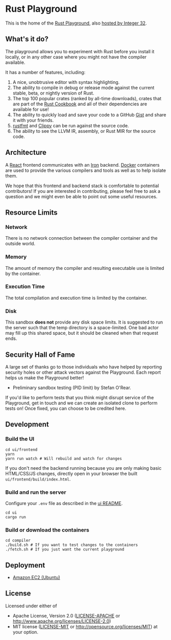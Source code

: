 # Rust Playground

This is the home of the [Rust Playground][real],
also [hosted by Integer 32][us].

[real]: https://play.rust-lang.org/
[us]: https://play.integer32.com/

## What's it do?

The playground allows you to experiment with Rust before you install
it locally, or in any other case where you might not have the compiler
available.

It has a number of features, including:

1. A nice, unobtrusive editor with syntax highlighting.
1. The ability to compile in debug or release mode against the current
   stable, beta, or nightly version of Rust.
1. The top 100 popular crates (ranked by all-time downloads), crates
   that are part of the [Rust Cookbook][] and all of their
   dependencies are available for use!
1. The ability to quickly load and save your code to a
   GitHub [Gist][gist] and share it with your friends.
1. [rustfmt][] and [Clippy][clippy] can be run against the source code.
1. The ability to see the LLVM IR, assembly, or Rust MIR for the
   source code.

[Rust Cookbook]: https://rust-lang-nursery.github.io/rust-cookbook/
[gist]: https://gist.github.com/
[rustfmt]: https://github.com/rust-lang/rustfmt
[clippy]: https://github.com/rust-lang/rust-clippy

## Architecture

A [React][react] frontend communicates with an [Iron][iron]
backend. [Docker][docker] containers are used to provide the various
compilers and tools as well as to help isolate them.

We hope that this frontend and backend stack is comfortable to
potential contributors! If you are interested in contributing, please
feel free to ask a question and we might even be able to point out
some useful resources.

[react]: https://reactjs.org/
[iron]: https://github.com/iron/iron
[docker]: https://www.docker.com/

## Resource Limits

### Network

There is no network connection between the compiler container and the
outside world.

### Memory

The amount of memory the compiler and resulting executable use is
limited by the container.

### Execution Time

The total compilation and execution time is limited by the container.

### Disk

This sandbox **does not** provide any disk space limits. It is
suggested to run the server such that the temp directory is a
space-limited. One bad actor may fill up this shared space, but it
should be cleaned when that request ends.

## Security Hall of Fame

A large set of thanks go to those individuals who have helped by
reporting security holes or other attack vectors against the
Playground. Each report helps us make the Playground better!

* Preliminary sandbox testing (PID limit) by Stefan O'Rear.

If you'd like to perform tests that you think might disrupt service of
the Playground, get in touch and we can create an isolated clone to
perform tests on! Once fixed, you can choose to be credited here.

## Development

### Build the UI
```
cd ui/frontend
yarn
yarn run watch # Will rebuild and watch for changes
```

If you don't need the backend running because you are only making
basic HTML/CSS/JS changes, directly open in your browser the built
`ui/frontend/build/index.html`.

### Build and run the server

Configure your `.env` file as described in the [ui README](./ui/README.md).

```
cd ui
cargo run
```

### Build or download the containers
```
cd compiler
./build.sh # If you want to test changes to the containers
./fetch.sh # If you just want the current playground
```

## Deployment

* [Amazon EC2 (Ubuntu)](deployment/ubuntu.md)

## License

Licensed under either of
 * Apache License, Version 2.0 ([LICENSE-APACHE](LICENSE-APACHE) or http://www.apache.org/licenses/LICENSE-2.0)
 * MIT license ([LICENSE-MIT](LICENSE-MIT) or http://opensource.org/licenses/MIT)
at your option.
